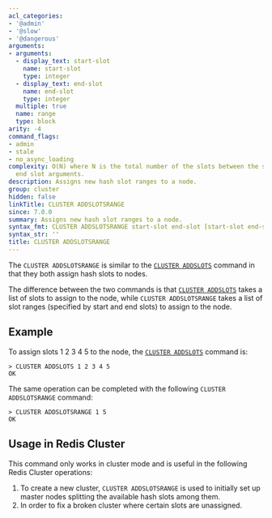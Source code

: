 ```yaml
---
acl_categories:
- '@admin'
- '@slow'
- '@dangerous'
arguments:
- arguments:
  - display_text: start-slot
    name: start-slot
    type: integer
  - display_text: end-slot
    name: end-slot
    type: integer
  multiple: true
  name: range
  type: block
arity: -4
command_flags:
- admin
- stale
- no_async_loading
complexity: O(N) where N is the total number of the slots between the start slot and
  end slot arguments.
description: Assigns new hash slot ranges to a node.
group: cluster
hidden: false
linkTitle: CLUSTER ADDSLOTSRANGE
since: 7.0.0
summary: Assigns new hash slot ranges to a node.
syntax_fmt: CLUSTER ADDSLOTSRANGE start-slot end-slot [start-slot end-slot ...]
syntax_str: ''
title: CLUSTER ADDSLOTSRANGE
---
```

The `CLUSTER ADDSLOTSRANGE` is similar to the [`CLUSTER ADDSLOTS`](/commands/cluster-addslots) command in that they both assign hash slots to nodes.

The difference between the two commands is that [`CLUSTER ADDSLOTS`](/commands/cluster-addslots) takes a list of slots to assign to the node, while `CLUSTER ADDSLOTSRANGE` takes a list of slot ranges (specified by start and end slots) to assign to the node.

## Example

To assign slots 1 2 3 4 5 to the node, the [`CLUSTER ADDSLOTS`](/commands/cluster-addslots) command is:

    > CLUSTER ADDSLOTS 1 2 3 4 5
    OK

The same operation can be completed with the following `CLUSTER ADDSLOTSRANGE` command:

    > CLUSTER ADDSLOTSRANGE 1 5
    OK


## Usage in Redis Cluster

This command only works in cluster mode and is useful in the following Redis Cluster operations:

1. To create a new cluster, `CLUSTER ADDSLOTSRANGE` is used to initially set up master nodes splitting the available hash slots among them.
2. In order to fix a broken cluster where certain slots are unassigned.

